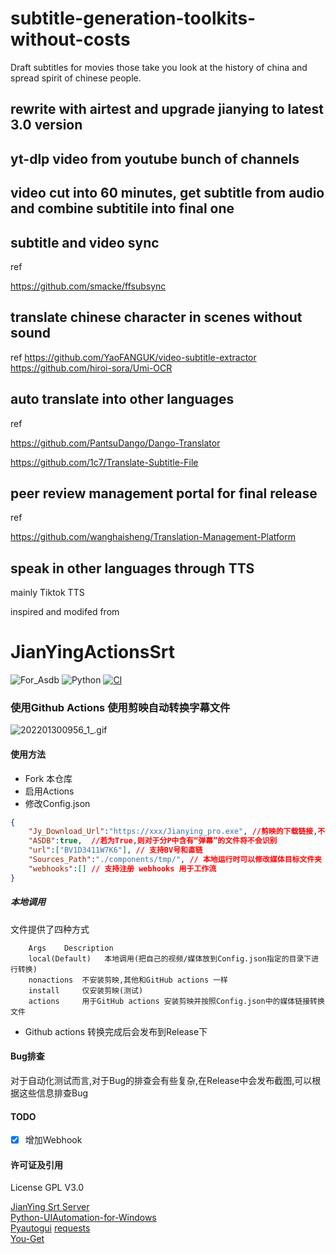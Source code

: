 # subtitle-generation-toolkits-without-costs

Draft subtitles for movies those take you look at the history of china and spread spirit of chinese people.


## rewrite with airtest and upgrade jianying to latest 3.0 version


## yt-dlp video from youtube bunch of channels



## video cut into 60 minutes, get subtitle from audio and combine subtitile into final one 



## subtitle and video sync

ref 

https://github.com/smacke/ffsubsync

## translate chinese character in scenes without sound

ref
https://github.com/YaoFANGUK/video-subtitle-extractor
https://github.com/hiroi-sora/Umi-OCR


## auto translate into other languages

ref 

https://github.com/PantsuDango/Dango-Translator

https://github.com/1c7/Translate-Subtitle-File

## peer review management portal for final release
ref

https://github.com/wanghaisheng/Translation-Management-Platform


## speak in other languages through TTS

mainly Tiktok TTS






inspired and modifed from 

# JianYingActionsSrt
![For_Asdb](https://img.shields.io/badge/For-ASDB-blue.svg)  ![Python](https://img.shields.io/badge/Language-Python-green.svg) [![CI](https://github.com/P-PPPP/ActionsGui/actions/workflows/main.yml/badge.svg)](https://github.com/P-PPPP/ActionsGui/actions/workflows/main.yml)  

### 使用Github Actions 使用剪映**自动**转换字幕文件
![202201300956_1_.gif](https://s2.loli.net/2022/03/24/G92tQ6RfJdYivPK.gif)  
#### 使用方法
- Fork 本仓库
- 启用Actions
- 修改Config.json
```json
{
    "Jy_Download_Url":"https://xxx/Jianying_pro.exe", //剪映的下载链接,不用动
    "ASDB":true,  //若为True,则对于分P中含有“弹幕”的文件将不会识别
    "url":["BV1D3411W7K6"], // 支持BV号和直链
    "Sources_Path":"./components/tmp/", // 本地运行时可以修改媒体目标文件夹
    "webhooks":[] // 支持注册 webhooks 用于工作流
}
```

##### 本地调用
文件提供了四种方式
```
    Args    Description
    local(Default)   本地调用(把自己的视频/媒体放到Config.json指定的目录下进行转换)
    nonactions  不安装剪映,其他和GitHub actions 一样
    install     仅安装剪映(测试)
    actions     用于GitHub actions 安装剪映并按照Config.json中的媒体链接转换文件
```

- Github actions 转换完成后会发布到Release下

#### Bug排查
对于自动化测试而言,对于Bug的排查会有些复杂,在Release中会发布截图,可以根据这些信息排查Bug

#### TODO
- [x] 增加Webhook

#### 许可证及引用

License GPL V3.0

[JianYing Srt Server](https://github.com/A-Soul-Database/JianYingSrtServer)  
[Python-UIAutomation-for-Windows](https://github.com/yinkaisheng/Python-UIAutomation-for-Windows)  
[Pyautogui](https://github.com/asweigart/pyautogui)
[requests](https://github.com/psf/requests)  
[You-Get](https://github.com/soimort/you-get)  
